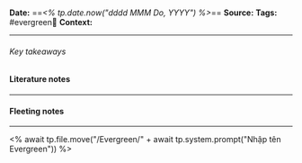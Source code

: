 # 
**Date:** ==*<% tp.date.now("dddd MMM Do, YYYY") %>*==
**Source:**
**Tags:** #evergreen🌲 
**Context:**

----
###### Key takeaways


#### Literature notes
----


#### Fleeting notes
----

<% await tp.file.move("/Evergreen/" + await tp.system.prompt("Nhập tên Evergreen"))  %>